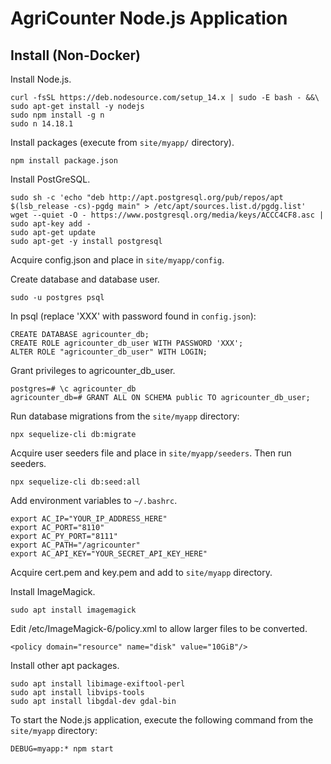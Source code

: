 


# AgriCounter Node.js Application


## Install (Non-Docker)


Install Node.js.
```
curl -fsSL https://deb.nodesource.com/setup_14.x | sudo -E bash - &&\
sudo apt-get install -y nodejs
sudo npm install -g n
sudo n 14.18.1
```

Install packages (execute from `site/myapp/` directory).
```
npm install package.json
```

Install PostGreSQL.
```
sudo sh -c 'echo "deb http://apt.postgresql.org/pub/repos/apt $(lsb_release -cs)-pgdg main" > /etc/apt/sources.list.d/pgdg.list'
wget --quiet -O - https://www.postgresql.org/media/keys/ACCC4CF8.asc | sudo apt-key add -
sudo apt-get update
sudo apt-get -y install postgresql
```

Acquire config.json and place in `site/myapp/config`.

Create database and database user.
```
sudo -u postgres psql
```
In psql (replace 'XXX' with password found in `config.json`):
```
CREATE DATABASE agricounter_db;
CREATE ROLE agricounter_db_user WITH PASSWORD 'XXX';
ALTER ROLE "agricounter_db_user" WITH LOGIN;
```

Grant privileges to agricounter_db_user.
```
postgres=# \c agricounter_db 
agricounter_db=# GRANT ALL ON SCHEMA public TO agricounter_db_user;
```


Run database migrations from the `site/myapp` directory:
```
npx sequelize-cli db:migrate
```

Acquire user seeders file and place in `site/myapp/seeders`. Then run seeders.
```
npx sequelize-cli db:seed:all
```


Add environment variables to `~/.bashrc`.
```
export AC_IP="YOUR_IP_ADDRESS_HERE"
export AC_PORT="8110"
export AC_PY_PORT="8111"
export AC_PATH="/agricounter"
export AC_API_KEY="YOUR_SECRET_API_KEY_HERE"
```


Acquire cert.pem and key.pem and add to `site/myapp` directory.


Install ImageMagick.
```
sudo apt install imagemagick
```

Edit /etc/ImageMagick-6/policy.xml to allow larger files to be converted.
```
<policy domain="resource" name="disk" value="10GiB"/>
```



Install other apt packages.
```
sudo apt install libimage-exiftool-perl
sudo apt install libvips-tools
sudo apt install libgdal-dev gdal-bin
```

To start the Node.js application, execute the following command from the `site/myapp` directory:
```
DEBUG=myapp:* npm start
```